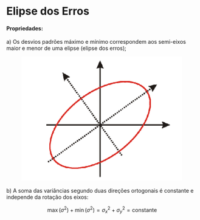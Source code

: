 # Elipse dos Erros

#### Propriedades:

a) Os desvios padrões máximo e mínimo correspondem aos semi-eixos maior e menor de uma elipse (elipse dos erros);



<figure><img src="../.gitbook/assets/image (1) (1) (1) (1) (1) (1) (1) (1).png" alt=""><figcaption></figcaption></figure>





b) A soma das variâncias segundo duas direções ortogonais é constante e independe da rotação dos eixos:

$$
\max(\sigma^2) + \min(\sigma^2) = \sigma_x^2 + \sigma_y^2 = \text{constante}
$$
